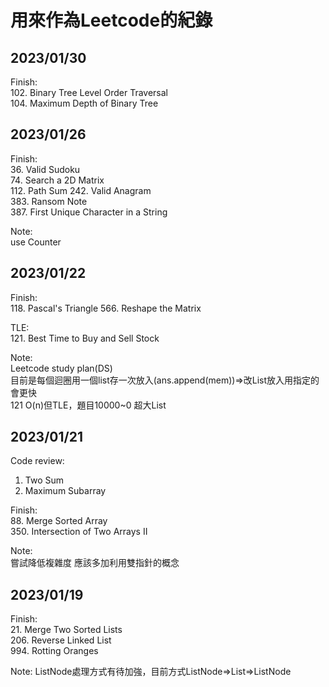 # 用來作為Leetcode的紀錄
2023/01/30
--------------------  
Finish:  
102. Binary Tree Level Order Traversal  
104. Maximum Depth of Binary Tree  

2023/01/26
--------------------  
Finish:  
36. Valid Sudoku  
74. Search a 2D Matrix  
112. Path Sum
242. Valid Anagram  
383. Ransom Note  
387. First Unique Character in a String  
  
Note:  
use Counter 

2023/01/22
--------------------
Finish:  
118. Pascal's Triangle
566. Reshape the Matrix  

TLE:  
121. Best Time to Buy and Sell Stock  

Note:   
Leetcode study plan(DS)  
目前是每個迴圈用一個list存一次放入(ans.append(mem))=>改List放入用指定的會更快  
121 O(n)但TLE，題目10000~0 超大List  

2023/01/21
--------------------
Code review:  
1. Two Sum  
53. Maximum Subarray  

Finish:    
88. Merge Sorted Array  
350. Intersection of Two Arrays II  

Note:  
嘗試降低複雜度
應該多加利用雙指針的概念

2023/01/19
--------------------
Finish:  
21. Merge Two Sorted Lists  
206. Reverse Linked List  
994. Rotting Oranges  

Note:
ListNode處理方式有待加強，目前方式ListNode=>List=>ListNode

